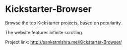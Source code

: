 # Kickstarter-Browser
Browse the top Kickstarter projects, based on popularity.

The website features infinite scrolling.

Project link: http://sanketmishra.me/Kickstarter-Browser/

